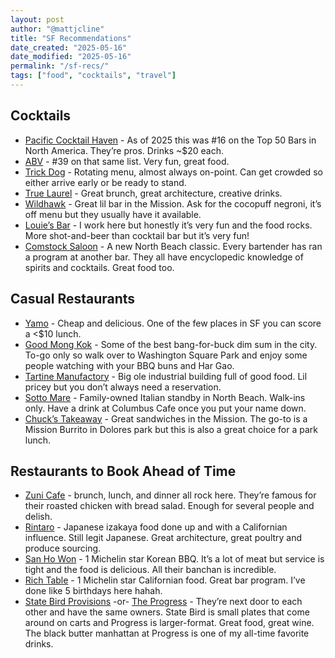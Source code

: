 ```yaml
---
layout: post
author: "@mattjcline"
title: "SF Recommendations"
date_created: "2025-05-16"
date_modified: "2025-05-16"
permalink: "/sf-recs/"
tags: ["food", "cocktails", "travel"]
---
```


## Cocktails

*   [Pacific Cocktail Haven](https://maps.app.goo.gl/FtAmisJWHprUB6E86) - As of 2025 this was #16 on the Top 50 Bars in North America. They’re pros. Drinks ~$20 each. 
*   [ABV](https://maps.app.goo.gl/btXHLy4cBUh21eSRA) - #39 on that same list. Very fun, great food. 
*   [Trick Dog](https://maps.app.goo.gl/w37hbFM2cgyMLp3E9) - Rotating menu, almost always on-point. Can get crowded so either arrive early or be ready to stand.
*   [True Laurel](https://maps.app.goo.gl/XgWKoyRizVhVPWLL8) - Great brunch, great architecture, creative drinks. 
*   [Wildhawk](https://maps.app.goo.gl/3UVT3UyBq9ZWZ6zC7) - Great lil bar in the Mission. Ask for the cocopuff negroni, it’s off menu but they usually have it available. 
*   [Louie’s Bar](https://maps.app.goo.gl/9dAY7njnQdy9M5tb8) - I work here but honestly it’s very fun and the food rocks. More shot-and-beer than cocktail bar but it’s very fun!
*   [Comstock Saloon](https://maps.app.goo.gl/2jCXyjWDupVZ9zxH8) - A new North Beach classic. Every bartender has ran a program at another bar. They all have encyclopedic knowledge of spirits and cocktails. Great food too.

## Casual Restaurants

*   [Yamo](https://maps.app.goo.gl/iKjYSFWS95joogW96) - Cheap and delicious. One of the few places in SF you can score a <$10 lunch. 
*   [Good Mong Kok](https://maps.app.goo.gl/HgkpH4JezCKqX9pX8) - Some of the best bang-for-buck dim sum in the city. To-go only so walk over to Washington Square Park and enjoy some people watching with your BBQ buns and Har Gao. 
*   [Tartine Manufactory](https://maps.app.goo.gl/p9QuBftVP9zPbvQd8) - Big ole industrial building full of good food. Lil pricey but you don’t always need a reservation. 
*   [Sotto Mare](https://maps.app.goo.gl/QhSekXUjznRiTK9u8) - Family-owned Italian standby in North Beach. Walk-ins only. Have a drink at Columbus Cafe once you put your name down. 
*   [Chuck’s Takeaway](https://maps.app.goo.gl/uNniUbfD52pGofvBA) - Great sandwiches in the Mission. The go-to is a Mission Burrito in Dolores park but this is also a great choice for a park lunch. 

## Restaurants to Book Ahead of Time

*   [Zuni Cafe](https://maps.app.goo.gl/mah1uajDYJdsEok19) - brunch, lunch, and dinner all rock here. They’re famous for their roasted chicken with bread salad. Enough for several people and delish. 
*   [Rintaro](https://maps.app.goo.gl/3wedw4XRsQoYUCZJ8) - Japanese izakaya food done up and with a Californian influence. Still legit Japanese. Great architecture, great poultry and produce sourcing. 
*   [San Ho Won](https://maps.app.goo.gl/Hujjfpo4oF98r1Ax7) - 1 Michelin star Korean BBQ. It’s a lot of meat but service is tight and the food is delicious. All their banchan is incredible. 
*   [Rich Table](https://maps.app.goo.gl/2EFGSZUvX2ck6Tcn8) - 1 Michelin star Californian food. Great bar program. I’ve done like 5 birthdays here hahah. 
*   [State Bird Provisions](https://maps.app.goo.gl/8bdKjQ9fTPuuAqzW7) -or- [The Progress](https://maps.app.goo.gl/RzUPHRzmmSSFCPM69) - They’re next door to each other and have the same owners. State Bird is small plates that come around on carts and Progress is larger-format. Great food, great wine. The black butter manhattan at Progress is one of my all-time favorite drinks.
